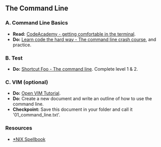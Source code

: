 The Command Line
----------------

### A. Command Line Basics

* __Read:__ [CodeAcademy - getting comfortable in the terminal](http://www.codecademy.com/blog/72-getting-comfortable-in-the-terminal-linux).
* __Do:__ [Learn code the hard way - The command line crash course](http://cli.learncodethehardway.org/book/), and practice.

### B. Test

* __Do:__ [Shortcut Foo - The command line](https://www.shortcutfoo.com/app/dojos/command-line). Complete level 1 & 2.

### C. VIM (optional)

* __Do:__ [Open VIM Tutorial](http://www.openvim.com/tutorial.html).
* __Do:__ Create a new document and write an outline of how to use the command line.
* __Checkpoint:__ Save this document in your folder and call it '01_command_line.txt'.

### Resources

* [*NIX Spellbook](http://nixsrv.com/)
